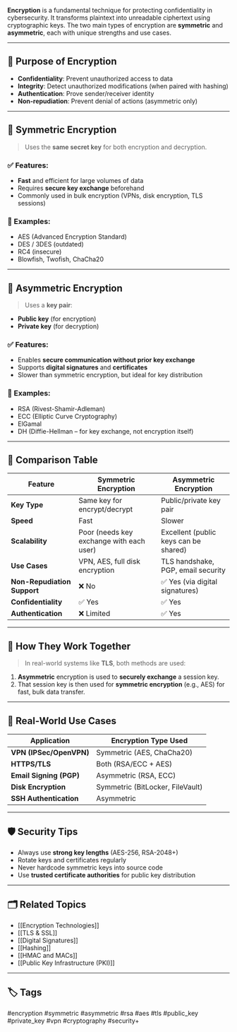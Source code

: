 **Encryption** is a fundamental technique for protecting confidentiality in cybersecurity. It transforms plaintext into unreadable ciphertext using cryptographic keys. The two main types of encryption are **symmetric** and **asymmetric**, each with unique strengths and use cases.

---

## 🎯 Purpose of Encryption

- **Confidentiality**: Prevent unauthorized access to data
- **Integrity**: Detect unauthorized modifications (when paired with hashing)
- **Authentication**: Prove sender/receiver identity
- **Non-repudiation**: Prevent denial of actions (asymmetric only)

---

## 🧩 Symmetric Encryption

> Uses the **same secret key** for both encryption and decryption.

### ✅ Features:
- **Fast** and efficient for large volumes of data
- Requires **secure key exchange** beforehand
- Commonly used in bulk encryption (VPNs, disk encryption, TLS sessions)

### 🔐 Examples:
- AES (Advanced Encryption Standard)
- DES / 3DES (outdated)
- RC4 (insecure)
- Blowfish, Twofish, ChaCha20

---

## 🔐 Asymmetric Encryption

> Uses a **key pair**:
- **Public key** (for encryption)
- **Private key** (for decryption)

### ✅ Features:
- Enables **secure communication without prior key exchange**
- Supports **digital signatures** and **certificates**
- Slower than symmetric encryption, but ideal for key distribution

### 🔑 Examples:
- RSA (Rivest-Shamir-Adleman)
- ECC (Elliptic Curve Cryptography)
- ElGamal
- DH (Diffie-Hellman – for key exchange, not encryption itself)

---

## 🔄 Comparison Table

| Feature                     | Symmetric Encryption                   | Asymmetric Encryption                  |
|----------------------------|----------------------------------------|----------------------------------------|
| **Key Type**               | Same key for encrypt/decrypt           | Public/private key pair                |
| **Speed**                  | Fast                                   | Slower                                 |
| **Scalability**            | Poor (needs key exchange with each user) | Excellent (public keys can be shared) |
| **Use Cases**              | VPN, AES, full disk encryption         | TLS handshake, PGP, email security     |
| **Non-Repudiation Support**| ❌ No                                   | ✅ Yes (via digital signatures)         |
| **Confidentiality**        | ✅ Yes                                  | ✅ Yes                                  |
| **Authentication**         | ❌ Limited                              | ✅ Yes                                  |

---

## 🔐 How They Work Together

> In real-world systems like **TLS**, both methods are used:

1. **Asymmetric** encryption is used to **securely exchange** a session key.
2. That session key is then used for **symmetric encryption** (e.g., AES) for fast, bulk data transfer.

---

## 🧠 Real-World Use Cases

| Application             | Encryption Type Used               |
|--------------------------|------------------------------------|
| **VPN (IPSec/OpenVPN)** | Symmetric (AES, ChaCha20)          |
| **HTTPS/TLS**           | Both (RSA/ECC + AES)               |
| **Email Signing (PGP)** | Asymmetric (RSA, ECC)              |
| **Disk Encryption**     | Symmetric (BitLocker, FileVault)   |
| **SSH Authentication**  | Asymmetric                         |

---

## 🛡️ Security Tips

- Always use **strong key lengths** (AES-256, RSA-2048+)
- Rotate keys and certificates regularly
- Never hardcode symmetric keys into source code
- Use **trusted certificate authorities** for public key distribution

---

## 🗂 Related Topics

- [[Encryption Technologies]]
- [[TLS & SSL]]
- [[Digital Signatures]]
- [[Hashing]]
- [[HMAC and MACs]]
- [[Public Key Infrastructure (PKI)]]

---

## 🏷 Tags

#encryption #symmetric #asymmetric #rsa #aes #tls #public_key #private_key #vpn #cryptography #security+
